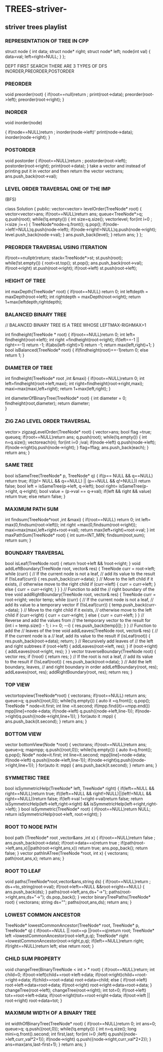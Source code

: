 # TREES-striver-
<h2> striver trees playlist </h2>

 
 <h3>REPRESENTATION OF TREE IN CPP </h3>

struct node
{
int data;
struct node* right;
struct node* left;
node(int val)
{
data=val;
left=right=NULL;
}
};

DEPT FIRST SEARCH 
THERE ARE 3 TYPES OF DFS INORDER,PREORDER,POSTORDER

 <h3> PREORDER </h3>

void preorder(root)
{
  if(root==null)return ;
  print(root->data);
  preorder(root->left);
  preorder(root->right);
}

<h3>INORDER</h3>

void inorder(node)

{
  if(node==NULL)return ;
  inorder(node->left)'
  print(node->data);
  inorder(node->right);
}

<h3>POSTORDER</h3>

void postorder
{
  if(root==NULL)return ;
  postorder(root->left);
  postorder(root->right);
  print(root->data);
}
take a vector and instead of printing put it in vector and then return the vector
vectr<int>ans;
ans.push_back(root->val);


<h3>LEVEL ORDER TRAVERSAL ONE OF THE IMP</h3>
(BFS)

class Solution {
public:
    vector<vector<int>> levelOrder(TreeNode* root) {
        vector<vector<int>>ans;
        if(root==NULL)return ans;
        queue<TreeNode*>q;
        q.push(root);
        while(!q.empty())
        {
            int size=q.size();
            vector<int>level;
            for(int i=0 ; i<size ;i++)
            {
                TreeNode*node=q.front();
                q.pop();
                if(node->left!=NULL)q.push(node->left);
                if(node->right!=NULL)q.push(node->right);
                level.push_back(node->val);
            }
            ans.push_back(level);
        }
        return ans;
    }
};

<h3>PREORDER TRAVERSAL USING ITERATION</h3>

if(root==nullptr)return;
       stack<TreeNode*>st;
       st.push(root);
       while(!st.empty())
       {
        root=st.top();
        st.pop();
        ans.push_back(root->val);
        if(root->right) st.push(root->right);
        if(root->left) st.push(root->left);


 <h3>HEIGHT OF TREE</h3> 

   int maxDepth(TreeNode* root) {
        if(root==NULL) return 0;
        int leftdepth = maxDepth(root->left);
        int rightdepth = maxDepth(root->right);
        return 1+max(leftdepth,rightdepth);


<h3>BALANCED BINARY TREE </h3>
// BALANCED BINARY TREE IS A TREE WHOSE LEFTMAX-RIGHMAX>1

int findheight(TreeNode * root)
    {
        if(root==NULL)return 0;
        int left= findheight(root->left);
        int right =findheight(root->right);
        if(left==-1 || right==-1) return -1;
        if(abs(left-right)>1) return -1;
        return max(left,right)+1;
    }
    bool isBalanced(TreeNode* root) {
        if(findheight(root)==-1)return 0;
        else return 1;
    }

<h3>DIAMETER OF TREE</h3>
int findheight(TreeNode* root ,int &maxi)
{
 if(root==NULL)return 0;
 int left=findheight(root->left,maxi);
 int right=findheight(root->right,maxi);
 maxi=max(maxi,left+right);
 return 1+max(left,right);
 }
 
 int diameterOfBinaryTree(TreeNode* root) {
        int diameter = 0;
        findheight(root,diameter);
        return diameter;       
    }
<h3>ZIG ZAG LEVEL ORDER TRAVERSAL</h3>
vector<vector<int>> zigzagLevelOrder(TreeNode* root) {
        vector<vector<int>>ans;
        bool flag =true;
        queue<TreeNode*>q;
        if(root==NULL)return ans;
        q.push(root);
        while(!q.empty())
        {
            int n=q.size();
            vector<int>each(n);
            for(int i=0 ;i<n ; i++)
            {
                TreeNode *node=q.front();
                q.pop();
                int index= flag?i:(n-i-1);
                each[index]=node->val;
                if(node->left) q.push(node->left);
                if(node->right)q.push(node->right);
            }
            flag=!flag;
            ans.push_back(each);
        }
        return ans; }          
    <h3>SAME TREE </h3>
    bool isSameTree(TreeNode* p, TreeNode* q) {
        if(p== NULL && q==NULL) return true;
        if((p!= NULL && q==NULL) || (p==NULL && q!=NULL)) return false;
        bool left = isSameTree(p->left, q->left);
        bool right= isSameTree(p->right, q->right);
        bool value = (p->val == q->val);     
        if(left && right && value) return true;
        else return false;
    }
    <h3>MAXIMUM PATH SUM </h3>
     int findsum(TreeNode*root ,int &maxi)
     {
        if(root==NULL) return  0;
        int left= max(0,findsum(root->left));
        int right =max(0,findsum(root->right));
        maxi=max(maxi,left+right+root->val);
        return max(left+right)+root->val;
     }
     int maxPathSum(TreeNode* root) {
        int sum=INT_MIN;
        findsum(root,sum);
        return sum;
    }
<h3>BOUNDARY TRAVERSAL </h3>
 bool isLeaf(TreeNode root) {
    return !root->left && !root->right;
    }
    void addLeftBoundary(TreeNode root, vector<int>& res) {
        TreeNode curr = root->left;
        while (curr) {
            // If the current node is not a leaf,
            // add its value to the result
            if (!isLeaf(curr)) {
                res.push_back(curr->data);
            }
            // Move to the left child if it exists,
            // otherwise move to the right child
            if (curr->left) {
                curr = curr->left;
            } else {
                curr = curr->right;
            }
        }
    }
    // Function to add the
    // right boundary of the tree
    void addRightBoundary(TreeNode root, vector<int>& res) {
        TreeNode curr = root->right;
        vector<int> temp;
        while (curr) {
            // If the current node is not a leaf,
            // add its value to a temporary vector
            if (!isLeaf(curr)) {
                temp.push_back(curr->data);
            }
            // Move to the right child if it exists,
            // otherwise move to the left child
            if (curr->right) {
                curr = curr->right;
            } else {
                curr = curr->left;
            }
        }
        // Reverse and add the values from
        // the temporary vector to the result
        for (int i = temp.size() - 1; i >= 0; --i) {
            res.push_back(temp[i]);
        }
    }
    // Function to add the
    // leaves of the tree
    void addLeaves(TreeNode root, vector<int>& res) {
        // If the current node is a
        // leaf, add its value to the result
        if (isLeaf(root)) {
            res.push_back(root->data);
            return;
        }
        // Recursively add leaves of
        // the left and right subtrees
        if (root->left) {
            addLeaves(root->left, res);
        }
        if (root->right) {
            addLeaves(root->right, res);
        }
    }
vector<int> traverseBoundary(TreeNode root)
{
        vector<int> res;
        if (!root) {
            return res;
        }
        // If the root is not a leaf,
        // add its value to the result
        if (!isLeaf(root)) {
            res.push_back(root->data);
        }
        // Add the left boundary, leaves,
        // and right boundary in order
        addLeftBoundary(root, res);
        addLeaves(root, res);
        addRightBoundary(root, res);
        return res;
    }
<h3>TOP VIEW</h3>
vector<int>topview(TreeNode*root)
{
 vector<int>ans;
 if(root==NULL) return ans;
 queue<pair<TreeNode* ,int>>q;
 q.push({root,0});
 while(!q.empty())
 {
  auto it =q.front();
  q.pop();
  TreeNode * node=it.first;
  int line =it.second;
  if(mpp.find(it)==mpp.end()) mpp[line]=node->data;
  if(node->left) q.push({node->left,line-1});
  if(node->right)q.push({node->right,line+1});
  }
  for(auto it :mpp)
    {
        ans.push_back(it.second);
    }
    return ans;
   }
  <h3>BOTTOM VIEW</h3>
    vector <int> bottomView(Node *root) {
        vector<int>ans;
        if(root==NULL)return ans;
        queue<pair<Node*,int>>q;
        map<int,int>mpp;
        q.push({root,0});
        while(!q.empty())
        {
            auto it=q.front();
            q.pop();
            Node* node=it.first;
            int line=it.second;
            mpp[line]=node->data;
            if(node->left) q.push({node->left,line-1});
            if(node->right)q.push({node->right,line+1});
        }
        for(auto it: mpp)
        {
            ans.push_back(it.second);
        }
        return ans;
    }
    <h3>SYMMETRIC TREE </h3>
     bool isSymmetricHelp(TreeNode* left, TreeNode* right) {
       if(left==NULL && right==NULL)return true;
       if((left==NULL && right!=NULL)||(left!=NULL && right==NULL))return false;
       if(left->val !=right->val)return false;
       return isSymmetricHelp(left->left,right->right) && 
              isSymmetricHelp(left->right,right->left);
    }
    bool isSymmetric(TreeNode* root) {
        if(root==NULL)return NULL;
        return isSymmetricHelp(root->left, root->right);
    }
 <h3>ROOT TO NODE PATH</h3>
 bool path (TreeNode<int>* root ,vector<int>&ans ,int x)
{
	if(root==NULL)return false ;
	ans.push_back(root->data);
	if(root->data==x)return true ;
	if(path(root->left,ans,x)||path(root->right,ans,x)) return true;
	ans.pop_back();
	return false;
}
vector<int> pathInATree(TreeNode<int> *root, int x)
{
    vector<int>ans;
	path(root,ans,x);
	return ans;
}
<h3>ROOT TO LEAF</h3>
 void paths(TreeNode*root,vector<string>&ans,string ds)
    {
        if(root==NULL)return ;
        ds+=to_string(root->val);
        if(root->left==NULL &&root->right==NULL)
        {
            ans.push_back(ds);
        }
        paths(root->left,ans,ds+"->");
        paths(root->right,ans,ds+"->");
        ds.pop_back();
    }
    vector<string> binaryTreePaths(TreeNode* root) {
        vector<string>ans;
        string ds="";
        paths(root,ans,ds);
        return ans;
    }
<h3>LOWEST COMMON ANCESTOR</h3>
    TreeNode* lowestCommonAncestor(TreeNode* root, TreeNode* p, TreeNode* q) {
        if(root==NULL || root==p ||root==q)return root;
        TreeNode* left =lowestCommonAncestor(root->left,p,q);
        TreeNode* right =lowestCommonAncestor(root->right,p,q);
        if(left==NULL)return right;
        if(right==NULL)return left;
        else return root;
    }
<H3>CHILD SUM PROPERTY</H3>
void changeTree(BinaryTreeNode < int > * root) {
    if(root==NULL)return;
    int child=0;
    if(root->left)child+=root->left->data;
    if(root->right)child+=root->right->data;
    if(child>=root->data) root->data=child;
    else
    {
        if(root->left) root->left->data=root->data;
        if(root->right) root->right->data=root->data;
    }
    changeTree(root->left);
    changeTree(root->right);
    int tot=0;
    if(root->left) tot+=root->left->data;
    if(root->right)tot+=root->right->data;
    if(root->left || root->right) root->data=tot;
}  
<H3> MAXIMUM WIDTH OF A BINARY TREE</H3>
int widthOfBinaryTree(TreeNode* root) {
        if(root==NULL)return 0;
        int ans=0;
        queue<pair<TreeNode*,int>>q;
        q.push({root,0});
        while(!q.empty())
        {
            int n=q.size();
            long mini=q.front().second;
            int first,last;
            for(int i=0 ;i<n ;i++)
            {
                TreeNode*node=q.front().first;
                long curr_val=q.front().second-mini;
                q.pop();
                if(i==0) first=curr_val;
                if(i==n-1) last=curr_val;
                if(node->left) q.push({node->left,curr_val*2+1});
                if(node->right) q.push({node->right,curr_val*2+2});
            }
                 ans=max(ans,last-first+1);
        }
        return ans;
    }
